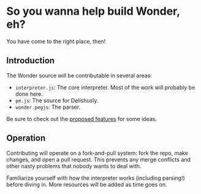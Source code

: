 # So you wanna help build Wonder, eh?
You have come to the right place, then!

## Introduction
The Wonder source will be contributable in several areas:

- `interpreter.js`: The core interpreter. Most of the work will probably be done here.
- `pm.js`: The source for Delishusly.
- `wonder.pegjs`: The parser.

Be sure to check out the [proposed features](https://github.com/wonderlang/wonder/projects) for some ideas.

## Operation
Contributing will operate on a fork-and-pull system: fork the repo, make changes, and open a pull request. This prevents any merge conflicts and other nasty problems that nobody wants to deal with.

Familiarize yourself with how the interpreter works (including parsing!) before diving in. More resources will be added as time goes on.
